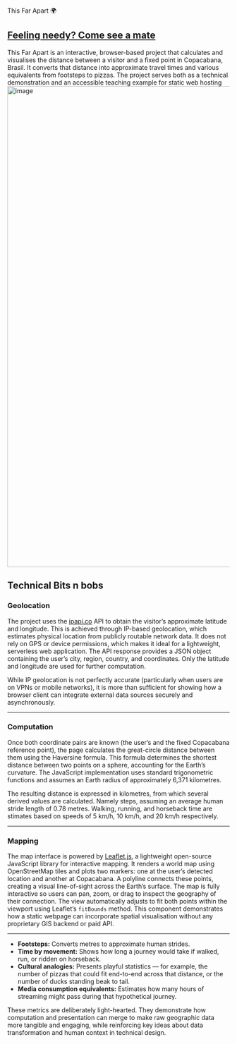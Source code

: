 This Far Apart 🌍
## [Feeling needy? Come see a mate](http://thisfarapart.s3-website-us-east-1.amazonaws.com)

This Far Apart is an interactive, browser-based project that calculates and visualises the distance between a visitor and a fixed point in Copacabana, Brasil. It converts that distance into approximate travel times and various equivalents from footsteps to pizzas. The project serves both as a technical demonstration and an accessible teaching example for static web hosting
<img width="973" height="1091" alt="image" src="https://github.com/user-attachments/assets/29db1bdf-8a54-4a03-9371-ba23493243b8" />


## Technical Bits n bobs 

### Geolocation

The project uses the [ipapi.co](https://ipapi.co) API to obtain the visitor’s approximate latitude and longitude. This is achieved through IP-based geolocation, which estimates physical location from publicly routable network data. It does not rely on GPS or device permissions, which makes it ideal for a lightweight, serverless web application. The API response provides a JSON object containing the user’s city, region, country, and coordinates. Only the latitude and longitude are used for further computation.

While IP geolocation is not perfectly accurate (particularly when users are on VPNs or mobile networks), it is more than sufficient for showing how a browser client can integrate external data sources securely and asynchronously.

---

### Computation

Once both coordinate pairs are known (the user’s and the fixed Copacabana reference point), the page calculates the great-circle distance between them using the Haversine formula. This formula determines the shortest distance between two points on a sphere, accounting for the Earth’s curvature. The JavaScript implementation uses standard trigonometric functions and assumes an Earth radius of approximately 6,371 kilometres.

The resulting distance is expressed in kilometres, from which several derived values are calculated. Namely steps, assuming an average human stride length of 0.78 metres. Walking, running, and horseback time are stimates based on speeds of 5 km/h, 10 km/h, and 20 km/h respectively. 

---

### Mapping

The map interface is powered by [Leaflet.js](https://leafletjs.com), a lightweight open-source JavaScript library for interactive mapping. It renders a world map using OpenStreetMap tiles and plots two markers: one at the user’s detected location and another at Copacabana. 
A polyline connects these points, creating a visual line-of-sight across the Earth’s surface. The map is fully interactive so users can pan, zoom, or drag to inspect the geography of their connection. The view automatically adjusts to fit both points within the viewport using Leaflet’s `fitBounds` method. This component demonstrates how a static webpage can incorporate spatial visualisation without any proprietary GIS backend or paid API.

---


* **Footsteps:** Converts metres to approximate human strides.
* **Time by movement:** Shows how long a journey would take if walked, run, or ridden on horseback.
* **Cultural analogies:** Presents playful statistics — for example, the number of pizzas that could fit end-to-end across that distance, or the number of ducks standing beak to tail.
* **Media consumption equivalents:** Estimates how many hours of streaming might pass during that hypothetical journey.

These metrics are deliberately light-hearted. They demonstrate how computation and presentation can merge to make raw geographic data more tangible and engaging, while reinforcing key ideas about data transformation and human context in technical design.
